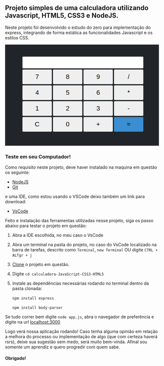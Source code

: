 ## Projeto simples de uma calculadora utilizando Javascript, HTML5, CSS3 e NodeJS.

Neste projeto foi desenvolvido o estudo do zero para implementação do express, integrando de forma estática as funcionalidades Javascript e os estilos CSS.

![calculadora](./image/InterfaceCalc.png)

### Teste em seu Computador!

Como requisito neste projeto, deve haver instalado na maquina em questão os seguinte:

* [NodeJS](https://nodejs.org/en/)
* [Git](https://git-scm.com/downloads)

e uma IDE, como estou usando o VSCode deixo também um link para download:

* [VsCode](https://code.visualstudio.com/)

Feito e instalação das ferramentas utilizadas nesse projeto, siga os passo abaixo para testar o projeto em questão:

1. Abra a IDE escolhida, no meu caso o VsCode
2. Abra um terminal na pasta do projeto, no caso do VsCode localizado na barra de tarefas, descrito como `Terminal`, `new Terminal` OU digite `CTRL + ALTgr + j`
3. [Clone](https://docs.github.com/pt/github/creating-cloning-and-archiving-repositories/cloning-a-repository#:~:text=10%2C%20done.-,Clonar%20um%20reposit%C3%B3rio%20no%20GitHub%20Desktop,Desktop%20para%20concluir%20o%20clone.) o projeto em questão.
4. Digite `cd calculadora-JavaScript-CSS3-HTML5`
5. Instale as dependências necessárias rodando no terminal dentro da pasta clonada: 
    
    `npm install express`

    `npm install body-parser`

Se tudo correr bem digite `node app.js`, abra o navegador de preferência e digite na url [localhost:3000](http://localhost:3000)

Logo verá nossa aplicação rodando! Caso tenha alguma opinião em relação a melhora do processo ou implementação de algo (que com certeza haverá rsrs), deixe sua sugestão sem medo, será muito bem-vinda. Afinal sou somente um aprendiz e quero progredir com quem sabe. 

#### Obrigado!
